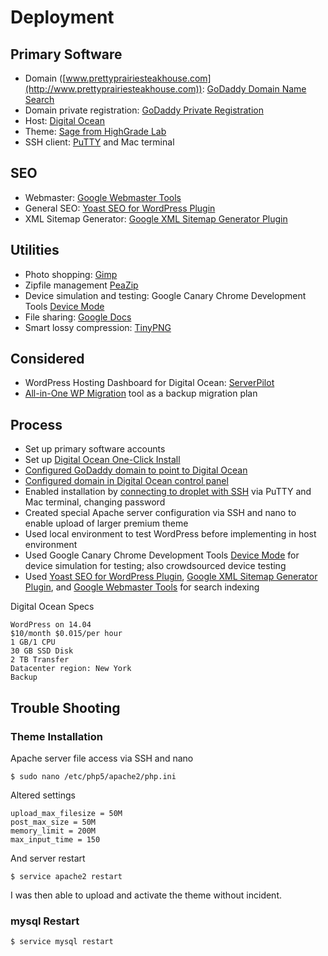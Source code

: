 # Deployment

## Primary Software

* Domain ([www.prettyprairiesteakhouse.com](http://www.prettyprairiesteakhouse.com)): [GoDaddy Domain Name Search](https://www.godaddy.com/domains/domain-name-search)
* Domain private registration: [GoDaddy Private Registration](https://www.godaddy.com/domainaddon/private-registration.aspx)
* Host: [Digital Ocean](https://www.digitalocean.com)
* Theme: [Sage from HighGrade Lab](http://www.highgradelab.com/sage)
* SSH client: [PuTTY](http://www.putty.org) and Mac terminal

## SEO

* Webmaster: [Google Webmaster Tools](https://www.google.com/webmasters/tools)
* General SEO: [Yoast SEO for WordPress Plugin](https://yoast.com/wordpress/plugins/seo)
* XML Sitemap Generator: [Google XML Sitemap Generator Plugin](https://wordpress.org/plugins/google-sitemap-generator)

## Utilities

* Photo shopping: [Gimp](https://www.gimp.org)
* Zipfile management [PeaZip](https://sourceforge.net/projects/peazip)
* Device simulation and testing: Google Canary Chrome Development Tools [Device Mode](https://developers.google.com/web/tools/chrome-devtools/iterate/device-mode/?hl=en)
* File sharing: [Google Docs](https://www.google.com/docs/about)
* Smart lossy compression: [TinyPNG](https://tinypng.com)

## Considered

* WordPress Hosting Dashboard for Digital Ocean: [ServerPilot](https://serverpilot.io)
* [All-in-One WP Migration](https://wordpress.org/plugins/all-in-one-wp-migration) tool as a backup migration plan

## Process

* Set up primary software accounts
* Set up [Digital Ocean One-Click Install](https://www.digitalocean.com/community/tutorials/how-to-use-the-wordpress-one-click-install-on-digitalocean)
* [Configured GoDaddy domain to point to Digital Ocean](https://www.digitalocean.com/community/tutorials/how-to-point-to-digitalocean-nameservers-from-common-domain-registrars)
* [Configured domain in Digital Ocean control panel](https://www.digitalocean.com/community/tutorials/how-to-set-up-a-host-name-with-digitalocean)
* Enabled installation by [connecting to droplet with SSH](https://www.digitalocean.com/community/tutorials/how-to-connect-to-your-droplet-with-ssh) via PuTTY and Mac terminal, changing password
* Created special Apache server configuration via SSH and nano to enable upload of larger premium theme
* Used local environment to test WordPress before implementing in host environment
* Used Google Canary Chrome Development Tools [Device Mode](https://developers.google.com/web/tools/chrome-devtools/iterate/device-mode/?hl=en) for device simulation for testing; also crowdsourced device testing
* Used [Yoast SEO for WordPress Plugin](https://yoast.com/wordpress/plugins/seo), [Google XML Sitemap Generator Plugin](https://wordpress.org/plugins/google-sitemap-generator), and [Google Webmaster Tools](https://www.google.com/webmasters/tools) for search indexing

Digital Ocean Specs

    WordPress on 14.04
    $10/month $0.015/per hour
    1 GB/1 CPU
    30 GB SSD Disk
    2 TB Transfer
    Datacenter region: New York
    Backup

## Trouble Shooting

### Theme Installation

Apache server file access via SSH and nano

    $ sudo nano /etc/php5/apache2/php.ini

Altered settings

    upload_max_filesize = 50M
    post_max_size = 50M
    memory_limit = 200M
    max_input_time = 150

And server restart

    $ service apache2 restart

I was then able to upload and activate the theme without incident. 

### mysql Restart

    $ service mysql restart
